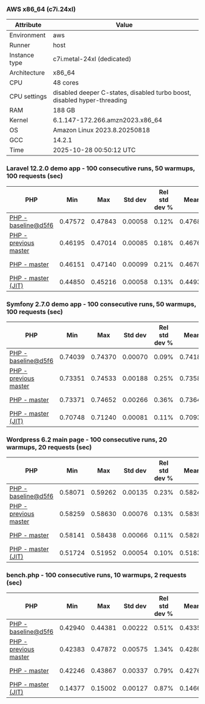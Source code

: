 ### AWS x86_64 (c7i.24xl)

|  Attribute    |     Value      |
|---------------|----------------|
| Environment   |aws|
| Runner        |host|
| Instance type |c7i.metal-24xl (dedicated)|
| Architecture  |x86_64
| CPU           |48 cores|
| CPU settings  |disabled deeper C-states, disabled turbo boost, disabled hyper-threading|
| RAM           |188 GB|
| Kernel        |6.1.147-172.266.amzn2023.x86_64|
| OS            |Amazon Linux 2023.8.20250818|
| GCC           |14.2.1|
| Time          |2025-10-28 00:50:12 UTC|

### Laravel 12.2.0 demo app - 100 consecutive runs, 50 warmups, 100 requests (sec)

|     PHP     |     Min     |     Max     |    Std dev   | Rel std dev % |  Mean  | Mean diff % |   Median   | Median diff % |   Skew  | P-value |  Instr count  |     Memory    |
|-------------|-------------|-------------|--------------|---------------|--------|-------------|------------|---------------|---------|---------|---------------|---------------|
|[PHP - baseline@d5f6](https://github.com/php/php-src/commit/d5f6e56610)|0.47572|0.47843|0.00058|0.12%|0.47683|0.00%|0.47670|0.00%|0.805|0.999|180950094|43.68 MB|
|[PHP - previous master](https://github.com/php/php-src/commit/64b30cee76)|0.46195|0.47014|0.00085|0.18%|0.46763|-1.93%|0.46755|-1.92%|-2.366|0.000|176318242|44.26 MB|
|[PHP - master](https://github.com/php/php-src/commit/be1993bc10)|0.46151|0.47140|0.00099|0.21%|0.46705|-2.05%|0.46692|-2.05%|-0.608|0.000|176386566|44.26 MB|
|[PHP - master (JIT)](https://github.com/php/php-src/commit/be1993bc10)|0.44850|0.45216|0.00058|0.13%|0.44933|-5.77%|0.44922|-5.76%|1.814|0.000|147858876|53.39 MB|

### Symfony 2.7.0 demo app - 100 consecutive runs, 50 warmups, 100 requests (sec)

|     PHP     |     Min     |     Max     |    Std dev   | Rel std dev % |  Mean  | Mean diff % |   Median   | Median diff % |   Skew  | P-value |  Instr count  |     Memory    |
|-------------|-------------|-------------|--------------|---------------|--------|-------------|------------|---------------|---------|---------|---------------|---------------|
|[PHP - baseline@d5f6](https://github.com/php/php-src/commit/d5f6e56610)|0.74039|0.74370|0.00070|0.09%|0.74187|0.00%|0.74179|0.00%|0.241|0.999|291624654|40.28 MB|
|[PHP - previous master](https://github.com/php/php-src/commit/64b30cee76)|0.73351|0.74533|0.00188|0.25%|0.73588|-0.81%|0.73530|-0.87%|2.135|0.000|287328016|40.42 MB|
|[PHP - master](https://github.com/php/php-src/commit/be1993bc10)|0.73371|0.74652|0.00266|0.36%|0.73643|-0.73%|0.73526|-0.88%|1.627|0.000|287324457|40.68 MB|
|[PHP - master (JIT)](https://github.com/php/php-src/commit/be1993bc10)|0.70748|0.71240|0.00081|0.11%|0.70933|-4.39%|0.70923|-4.39%|0.680|0.000|267687128|47.79 MB|

### Wordpress 6.2 main page - 100 consecutive runs, 20 warmups, 20 requests (sec)

|     PHP     |     Min     |     Max     |    Std dev   | Rel std dev % |  Mean  | Mean diff % |   Median   | Median diff % |   Skew  | P-value |  Instr count  |     Memory    |
|-------------|-------------|-------------|--------------|---------------|--------|-------------|------------|---------------|---------|---------|---------------|---------------|
|[PHP - baseline@d5f6](https://github.com/php/php-src/commit/d5f6e56610)|0.58071|0.59262|0.00135|0.23%|0.58240|0.00%|0.58209|0.00%|4.605|0.999|1123340342|43.58 MB|
|[PHP - previous master](https://github.com/php/php-src/commit/64b30cee76)|0.58259|0.58630|0.00076|0.13%|0.58391|0.26%|0.58366|0.27%|1.071|0.000|1120088322|44.08 MB|
|[PHP - master](https://github.com/php/php-src/commit/be1993bc10)|0.58141|0.58438|0.00066|0.11%|0.58287|0.08%|0.58286|0.13%|0.059|0.000|1120087747|44.08 MB|
|[PHP - master (JIT)](https://github.com/php/php-src/commit/be1993bc10)|0.51724|0.51952|0.00054|0.10%|0.51832|-11.00%|0.51827|-10.96%|0.420|0.000|866138864|61.50 MB|

### bench.php - 100 consecutive runs, 10 warmups, 2 requests (sec)

|     PHP     |     Min     |     Max     |    Std dev   | Rel std dev % |  Mean  | Mean diff % |   Median   | Median diff % |   Skew  | P-value |  Instr count  |     Memory    |
|-------------|-------------|-------------|--------------|---------------|--------|-------------|------------|---------------|---------|---------|---------------|---------------|
|[PHP - baseline@d5f6](https://github.com/php/php-src/commit/d5f6e56610)|0.42940|0.44381|0.00222|0.51%|0.43359|0.00%|0.43351|0.00%|1.020|0.999|2020638220|26.62 MB|
|[PHP - previous master](https://github.com/php/php-src/commit/64b30cee76)|0.42383|0.47872|0.00575|1.34%|0.42806|-1.27%|0.42695|-1.51%|7.192|0.000|2020586632|26.91 MB|
|[PHP - master](https://github.com/php/php-src/commit/be1993bc10)|0.42246|0.43867|0.00337|0.79%|0.42765|-1.37%|0.42635|-1.65%|1.558|0.000|2020586597|26.91 MB|
|[PHP - master (JIT)](https://github.com/php/php-src/commit/be1993bc10)|0.14377|0.15002|0.00127|0.87%|0.14663|-66.18%|0.14652|-66.20%|0.392|0.000|536605555|27.68 MB|
